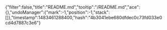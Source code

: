 {"filter":false,"title":"README.md","tooltip":"/README.md","ace":{},"undoManager":{"mark":-1,"position":-1,"stack":[]},"timestamp":1483461288400,"hash":"4b3041ebe680dfdec0c73fd033e0cd4d7887c3e6"}